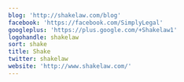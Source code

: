 ```yaml
---
blog: 'http://shakelaw.com/blog'
facebook: 'https://facebook.com/SimplyLegal'
googleplus: 'https://plus.google.com/+Shakelaw1'
logohandle: shakelaw
sort: shake
title: Shake
twitter: shakelaw
website: 'http://www.shakelaw.com/'
---
```

